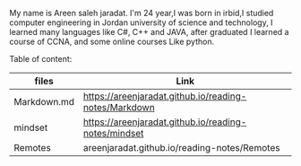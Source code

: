 
My name is Areen saleh jaradat.
I'm 24 year,I was born in irbid,I studied computer engineering in Jordan university of science and technology, I learned many languages like C#, C++ and JAVA, after graduated I learned a course of CCNA, and some online courses Like python.

Table of content:


| files | Link |
| ---  | --- | 
| Markdown.md | https://areenjaradat.github.io/reading-notes/Markdown | 
| mindset | https://areenjaradat.github.io/reading-notes/mindset |
| Remotes | areenjaradat.github.io/reading-notes/Remotes |